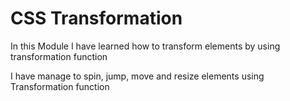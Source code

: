 # CSS Transformation

In this Module I have learned how to transform elements by using transformation function

I have manage to spin, jump, move and resize elements using Transformation function